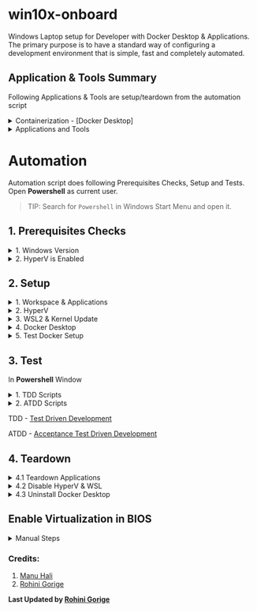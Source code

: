 # win10x-onboard

Windows Laptop setup for Developer with Docker Desktop & Applications.
The primary purpose is to have a standard way of configuring a development environment that is simple, fast and completely automated.

## Application & Tools Summary 

Following Applications & Tools are setup/teardown from the automation script

<details>
<summary>Containerization - [Docker Desktop]</summary>

Containerization - [Docker Desktop](https://www.docker.com/products/docker-desktop/)
- Check Windows Version for Compatibility
- Check HyperV is Enabled
- Enable Virtualization in BIOS - If Required
- Enable WSL2 & Update Kernel
</details>

<details>
<summary>Applications and Tools</summary>

1. Package Manager -[scoop](https://github.com/rajasoun/multipass-dev-box)
   - [Git Bash](https://git-scm.com/)
   - [GitHub CLI](https://cli.github.com/)
   - Code Editor (IDE) - [Visual Studio Code](https://code.visualstudio.com/)
   - [concfg](https://github.com/lukesampson/concfg)
   - [PowerSession](https://github.com/Watfaq/PowerSession)

1. Visual Studio Code [Extensions](https://code.visualstudio.com/docs/editor/extension-marketplace)
   - [ms-vscode-remote.remote-containers](https://marketplace.visualstudio.com/items?itemName=ms-vscode-remote.remote-containers) - [Developing inside a Container](https://code.visualstudio.com/docs/remote/containers)
   - [golang.go](https://marketplace.visualstudio.com/items?itemName=golang.Go)

1. References:
- Docker Desktop for Windows [Troubleshooting Guide](https://docs.docker.com/desktop/windows/troubleshoot/#virtualization-must-be-enabled)

</details>

# Automation 

Automation script does following Prerequisites Checks, Setup and Tests. 
Open **Powershell** as current user.
> TIP: Search for `Powershell` in Windows Start Menu and open it.

## 1. Prerequisites Checks

<details>
<summary>1. Windows Version</summary>

Check Windows 10 and Above 

```sh
Get-ComputerInfo | select WindowsProductName, WindowsVersion
```

The output should contain one of the following
* Windoes 10 Pro
* Windows 10 Enterprise and Education Edition 
* Windows 11

HyperV is supported only in above versions of Windows by default.
HyperV allows running Virtual Machine on Windows. 

</details>

<details>
<summary>2. HyperV is Enabled</summary>

1. In Powershell Windows 

```sh
systeminfo /fo csv | ConvertFrom-Csv | select OS*, System*, Hotfix*,Hyper-V* | Format-List
```

2. Check the output

- If it says `A hypervisor has been detected. Features required for Hyper-V will not be displayed.` **This means Hyper-V is already enabled**

- Otherwise, check for `Virtualization Enabled in Firmware:`. 
    * If its `No`, [click here](#Enable-Virtualization-in-BIOS).

</details>

## 2. Setup

<details>
<summary>1. Workspace & Applications</summary>
   <p>
   <details>
   <summary>1.1 Workspace</summary>

   In Powershell window Run following commands for workspace setup

   ```sh
   Set-ExecutionPolicy -ExecutionPolicy RemoteSigned -Scope currentuser
   iwr -useb https://raw.githubusercontent.com/rajasoun/win10x-onboard/main/e2e.ps1 | iex
   cd ~\workspace
   git clone https://github.com/rajasoun/win10x-onboard
   cd win10x-onboard
   Invoke-Pester src\lib\Workspace.Tests.ps1 -Output Detailed
   ```
   </details>
   
   <details>
   <summary>1.2 Applications Setup</summary>

   In Powershell window Run following commands for Prerequisite Checks

   ```sh
   .\e2e.ps1 apps
   ```

   </details>

   <details>
   <summary>1.3 Check Applications Setup</summary>
   In Powershell window Run following commands for Automated Checks

   ```sh
   .\e2e.ps1 apps-setup-test
   ```
   </details>
   </p>   
</details>

<details>
<summary>2. HyperV</summary>

1. In Powershell window Run following commands following commands to setup HyperV.

Switch to Elevated Previlage 

```sh
.\e2e.ps1 elevate
```

In the New Elevated Powershell as Administrator
```sh
.\e2e.ps1 hyperv
```

> FYI: System will restart.

2. After Restarting Windows, search for `Turn Windows features on or off` in the Start Menu search bar and open it.
   ![10](https://user-images.githubusercontent.com/61367380/141923398-ee251035-8e1d-42e6-9551-5c797e2b8f73.png)

3. In the Window, lookout for `Hyper-V`, `Virtual Machine Platform` and `Windows Hypervisor Platform`. Then check the check boxes before them and click `OK`. This will also take some time and then a Restart is necessary.

</details>

<details>
<summary>3. WSL2 & Kernel Update</summary>

In Powershell window Run following commands following commands to setup WSL, WSL2 Kernel Update

Switch to Elevated Previlage 

```sh
.\e2e.ps1 elevate
```

In the New Elevated Powershell as Administrator

```sh
.\e2e.ps1 wsl
```
> FYI: System will restart.

</details>

<details>
<summary>4. Docker Desktop</summary>

Install [Docker Desktop For Windows](https://docs.docker.com/desktop/windows/install/)

</details>

<details>
<summary>5. Test Docker  Setup</summary>

1. Switch to bash shell 

```sh
.\e2e.ps1 bash-it
nix/assist.sh bash-setup
```

1. Docker Test: Open Git Bash command prompt and output should contain `Hello from Docker`
```sh
docker run --rm hello-world
```

1. Check the Speed of the Internet using docker
```sh
MSYS_NO_PATHCONV=1  docker run --rm rajasoun/speedtest:0.1.0 "/go/bin/speedtest-go"
```

2. Switch to Powershell
```sh
exit
```

</details>

## 3. Test

In **Powershell** Window

<details>
<summary>1. TDD Scripts</summary>

```sh
.\e2e.ps1 apps-setup-test
```

Switch to Elevated Previlage 

```sh
.\e2e.ps1 elevate
```

In the New Elevated Powershell as Administrator
```sh
.\e2e.ps1 system-setup-test
```

</details>

<details>
<summary>2. ATDD Scripts</summary>

```sh
Invoke-Pester e2e.Tests.ps1 -Tag "prerequisite"  -Output Detailed
Invoke-Pester e2e.Tests.ps1 -Tag "apps"   -Output Detailed
```

</details>

TDD - [Test Driven Development](https://en.wikipedia.org/wiki/Test-driven_development)

ATDD - [Acceptance Test Driven Development](https://en.wikipedia.org/wiki/Acceptance_test%E2%80%93driven_development)


## 4. Teardown 

<details>
<summary>4.1 Teardown Applications</summary>

To uninstall scoop and all applications installed via scoop

```sh
.\e2e.ps1 teardown
```

</details>

<details>
<summary>4.2 Disable HyperV & WSL</summary>

To Disable HyperV & WSL. Restart at End

```sh
.\e2e.ps1 elevate
Disable-WindowsOptionalFeature -Online -FeatureName Microsoft-Hyper-V-All
Disable-WindowsOptionalFeature -Online -FeatureName Microsoft-Windows-Subsystem-Linux
```

</details>

<details>
<summary>4.3 Uninstall Docker Desktop</summary>

1. From the Windows Start menu, select Settings > Apps > Apps & features.
1. Select Docker Desktop from the Apps & features list and then select Uninstall.
1. Click Uninstall to confirm your selection.

</details>

## Enable Virtualization in BIOS

<details>
<summary>Manual Steps</summary>
The process of enabling virtualization can vary a lot depending on the motherboard manufacturer, but it can be summarized in a few steps:

1. Completely Shutdown you Computer and turn it on again.

1. Keep pressing the key to open the BIOS (usually it is `Del`, `F1`, `F2`, `F4`, `F11`, or `F12`). This key depends on the Motherboard manufacturer. You can easily google it out.

1. Once you get into the BIOS, it may look very scary or intimidating, but don't worry, you will get it right. Mouse may not work in BIOS so you might have to use the Directional or Arrow keys and the Enter key of the Keyboard to navigate.

- Search for the CPU configuration section, it can be called `CPU configuration`, `processor`, `Northbridge` or `Chipset` and may be under an `advanced` or `advanced mode` tab or menu.
- Now you need to look for the virtualization option and enable it, it can have different names such as `Hyper-V`, `Vanderpool`, `SVM`, `AMD-V`, `Intel Virtualization Technology` or `VT-X`.
- Once its enabled, save and reboot your pc.

> If this part did not help you, you can specifically go the Website of the Mother Board Manufacturer of you Computer and ask for help.

</details>

### Credits:

1. [Manu Hali](https://github.com/Manuhali)
2. [Rohini Gorige](https://github.com/rohini-gorige)

**Last Updated by [Rohini Gorige](https://github.com/rohini-gorige)**
